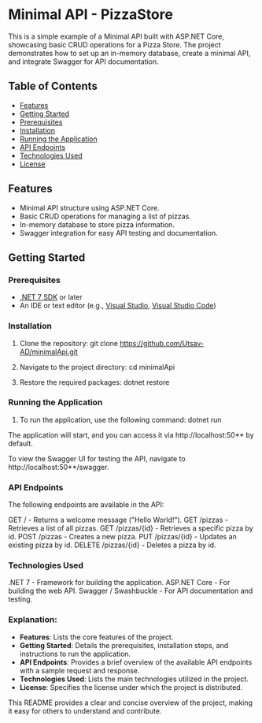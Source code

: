 # Minimal API - PizzaStore

This is a simple example of a Minimal API built with ASP.NET Core, showcasing basic CRUD operations for a Pizza Store. The project demonstrates how to set up an in-memory database, create a minimal API, and integrate Swagger for API documentation.

## Table of Contents

- [Features](#features)
- [Getting Started](#getting-started)
- [Prerequisites](#prerequisites)
- [Installation](#installation)
- [Running the Application](#running-the-application)
- [API Endpoints](#api-endpoints)
- [Technologies Used](#technologies-used)
- [License](#license)

## Features

- Minimal API structure using ASP.NET Core.
- Basic CRUD operations for managing a list of pizzas.
- In-memory database to store pizza information.
- Swagger integration for easy API testing and documentation.

## Getting Started

### Prerequisites

- [.NET 7 SDK](https://dotnet.microsoft.com/download/dotnet/7.0) or later
- An IDE or text editor (e.g., [Visual Studio](https://visualstudio.microsoft.com/), [Visual Studio Code](https://code.visualstudio.com/))

### Installation

1. Clone the repository:
   git clone https://github.com/Utsav-AD/minimalApi.git

2. Navigate to the project directory:
cd minimalApi

3. Restore the required packages:
dotnet restore

### Running the Application
 1. To run the application, use the following command:
dotnet run

The application will start, and you can access it via http://localhost:50** by default.

To view the Swagger UI for testing the API, navigate to http://localhost:50**/swagger.

### API Endpoints
The following endpoints are available in the API:

GET / - Returns a welcome message ("Hello World!").
GET /pizzas - Retrieves a list of all pizzas.
GET /pizzas/{id} - Retrieves a specific pizza by id.
POST /pizzas - Creates a new pizza.
PUT /pizzas/{id} - Updates an existing pizza by id.
DELETE /pizzas/{id} - Deletes a pizza by id.

### Technologies Used
.NET 7 - Framework for building the application.
ASP.NET Core - For building the web API.
Swagger / Swashbuckle - For API documentation and testing.

### Explanation:

- **Features**: Lists the core features of the project.
- **Getting Started**: Details the prerequisites, installation steps, and instructions to run the application.
- **API Endpoints**: Provides a brief overview of the available API endpoints with a sample request and response.
- **Technologies Used**: Lists the main technologies utilized in the project.
- **License**: Specifies the license under which the project is distributed.

This README provides a clear and concise overview of the project, making it easy for others to understand and contribute.

